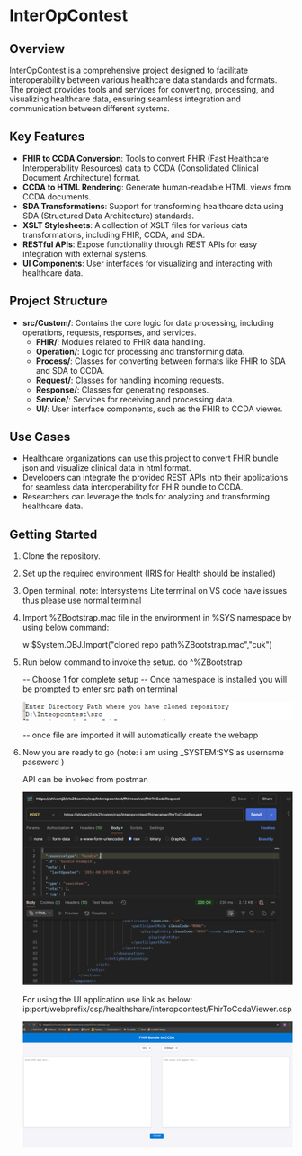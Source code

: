 # InterOpContest

## Overview
InterOpContest is a comprehensive project designed to facilitate interoperability between various healthcare data standards and formats. The project provides tools and services for converting, processing, and visualizing healthcare data, ensuring seamless integration and communication between different systems.

## Key Features
- **FHIR to CCDA Conversion**: Tools to convert FHIR (Fast Healthcare Interoperability Resources) data to CCDA (Consolidated Clinical Document Architecture) format.
- **CCDA to HTML Rendering**: Generate human-readable HTML views from CCDA documents.
- **SDA Transformations**: Support for transforming healthcare data using SDA (Structured Data Architecture) standards.
- **XSLT Stylesheets**: A collection of XSLT files for various data transformations, including FHIR, CCDA, and SDA.
- **RESTful APIs**: Expose functionality through REST APIs for easy integration with external systems.
- **UI Components**: User interfaces for visualizing and interacting with healthcare data.

## Project Structure
- **src/Custom/**: Contains the core logic for data processing, including operations, requests, responses, and services.
  - **FHIR/**: Modules related to FHIR data handling.
  - **Operation/**: Logic for processing and transforming data.
  - **Process/**: Classes for converting between formats like FHIR to SDA and SDA to CCDA.
  - **Request/**: Classes for handling incoming requests.
  - **Response/**: Classes for generating responses.
  - **Service/**: Services for receiving and processing data.
  - **UI/**: User interface components, such as the FHIR to CCDA viewer.

## Use Cases
- Healthcare organizations can use this project to convert FHIR bundle json and visualize clinical data in html format.
- Developers can integrate the provided REST APIs into their applications for seamless data interoperability for FHIR bundle to CCDA.
- Researchers can leverage the tools for analyzing and transforming healthcare data.

## Getting Started
1. Clone the repository.
2. Set up the required environment (IRIS for Health should be installed)
3. Open terminal, note: Intersystems Lite terminal on VS code have issues thus please use normal terminal
3. Import %ZBootstrap.mac file in the environment in %SYS namespace by using below command:

   w $System.OBJ.Import("cloned repo path\%ZBootstrap.mac","cuk")

4. Run below command to invoke the setup.
    do ^%ZBootstrap

    -- Choose 1 for complete setup 
    -- Once namespace is installed you will be prompted to enter src path on terminal 

   ![alt text](image.png)

    -- once file are imported it will automatically create the webapp

5. Now you are ready to go (note: i am using _SYSTEM:SYS as username password )
   
   API can be invoked from postman

   ![alt text](image-1.png)

   For using the UI application use link as below:
   ip:port/webprefix/csp/healthshare/interopcontest/FhirToCcdaViewer.csp

    ![alt text](image-2.png)



